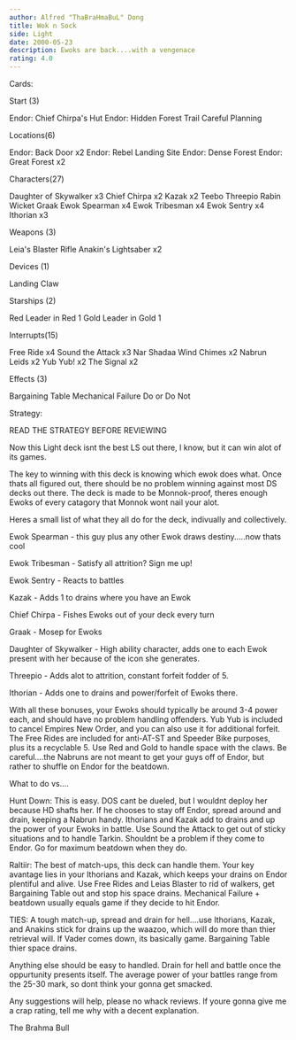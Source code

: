 ```yaml
---
author: Alfred "ThaBraHmaBuL" Dong
title: Wok n Sock
side: Light
date: 2000-05-23
description: Ewoks are back....with a vengenace
rating: 4.0
---
```

Cards: 

Start (3)

Endor: Chief Chirpa's Hut
Endor: Hidden Forest Trail
Careful Planning

Locations(6)

Endor: Back Door x2
Endor: Rebel Landing Site
Endor: Dense Forest
Endor: Great Forest x2

Characters(27)

Daughter of Skywalker x3
Chief Chirpa x2
Kazak x2
Teebo
Threepio
Rabin
Wicket
Graak
Ewok Spearman x4
Ewok Tribesman x4
Ewok Sentry x4
Ithorian x3

Weapons (3)

Leia's Blaster Rifle
Anakin's Lightsaber x2

Devices (1)

Landing Claw

Starships (2)

Red Leader in Red 1
Gold Leader in Gold 1

Interrupts(15)

Free Ride x4
Sound the Attack x3
Nar Shadaa Wind Chimes x2
Nabrun Leids x2
Yub Yub! x2
The Signal x2

Effects (3)

Bargaining Table
Mechanical Failure
Do or Do Not




Strategy: 

READ THE STRATEGY BEFORE REVIEWING

Now this Light deck isnt the best LS out there, I know, but it can win alot of its games.

The key to winning with this deck is knowing which ewok does what. Once thats all figured out, there should be no problem winning against most DS decks out there. The deck is made to be Monnok-proof, theres enough Ewoks of every catagory that Monnok wont nail your alot.

Heres a small list of what they all do for the deck, indivually and collectively.

Ewok Spearman - this guy plus any other Ewok draws destiny.....now thats cool

Ewok Tribesman - Satisfy all attrition? Sign me up!

Ewok Sentry - Reacts to battles

Kazak - Adds 1 to drains where you have an Ewok

Chief Chirpa - Fishes Ewoks out of your deck every turn

Graak - Mosep for Ewoks

Daughter of Skywalker - High ability character, adds one to each Ewok present with her because of the icon she generates.

Threepio - Adds alot to attrition, constant forfeit fodder of 5.

Ithorian - Adds one to drains and power/forfeit of Ewoks there.


With all these bonuses, your Ewoks should typically be around 3-4 power each, and should have no problem handling offenders. Yub Yub is included to cancel Empires New Order, and you can also use it for additional forfeit. The Free Rides are included for anti-AT-ST and Speeder Bike purposes, plus its a recyclable 5. Use Red and Gold to handle space with the claws. Be careful....the Nabruns are not meant to get your guys off of Endor, but rather to shuffle on Endor for the beatdown.


What to do vs....


Hunt Down: This is easy. DOS cant be dueled, but I wouldnt deploy her because HD shafts her. If he chooses to stay off Endor, spread around and drain, keeping a Nabrun handy. Ithorians and Kazak add to drains and up the power of your Ewoks in battle. Use Sound the Attack to get out of sticky situations and to handle Tarkin. Shouldnt be a problem if they come to Endor. Go for maximum beatdown when they do.

Raltiir: The best of match-ups, this deck can handle them. Your key avantage lies in your Ithorians and Kazak, which keeps your drains on Endor plentiful and alive. Use Free Rides and Leias Blaster to rid of walkers, get Bargaining Table out and stop his space drains. Mechanical Failure + beatdown usually equals game if they decide to hit Endor.

TIES: A tough match-up, spread and drain for hell....use Ithorians, Kazak, and Anakins stick for drains up the waazoo, which will do more than thier retrieval will. If Vader comes down, its basically game. Bargaining Table thier space drains.

Anything else should be easy to handled. Drain for hell and battle once the oppurtunity presents itself. The average power of your battles range from the 25-30 mark, so dont think your gonna get smacked.

Any suggestions will help, please no whack reviews. If youre gonna give me a crap rating, tell me why with a decent explanation.

The Brahma Bull
